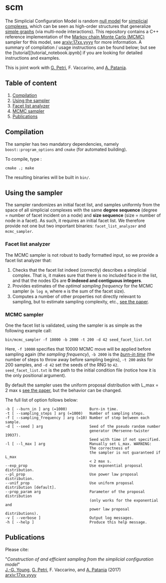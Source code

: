 # scm

The Simplicial Configuration Model is random [null model](https://en.wikipedia.org/wiki/Null_model) for [simplicial complexes](https://en.wikipedia.org/wiki/Simplicial_complex), which can be seen as high-order structures that generalize [simple graphs](http://mathworld.wolfram.com/SimpleGraph.html) (via  multi-node interactions).
This repository contains a C++ reference implementation of the [Markov chain Monte Carlo (MCMC)](https://en.wikipedia.org/wiki/Markov_chain_Monte_Carlo) sampler for this model, see [arxiv:17xx.yyyy](https://arxiv.org/abs/17xx.yyyy) for more information.
A summary of compilation / usage instructions can be found below; but see the [tutorial][tutorial_notebook.ipynb] if you are looking for detailed instructions and examples.


This is joint work with [G. Petri](https://github.com/lordgrilo), F. Vaccarino, and [A. Patania](https://github.com/alpatania).

## Table of content

1. [Compilation](#compilation)
2. [Using the sampler](#using-the-sampler)
  1. [Facet list analyzer](#facet-list-analyzer)
  2. [MCMC sampler](#mcmc-sampler)
2. [Publications](#publications)


## Compilation

The sampler has two mandatory dependencies, namely `boost::program_options` and `cmake` (for automated building).

To compile, type :

    cmake .; make

The resulting binaries will be built in `bin/`. 

## Using the sampler

The sampler randomizes an initial facet list, and samples uniformly from the space of all simplicial complexes with the same **degree sequence** (degree = number of facet incident on a node) and **size sequence** (size = number of node in a facet).
As such, it requires an initial facet list.
We therefore provide not one but two important binaries: `facet_list_analyzer` and `mcmc_sampler`.

### Facet list analyzer

The MCMC sampler is not robust to badly formatted input, so we provide a facet list analyzer that:

1. Checks that the facet list indeed (correctly) describes a simplicial complex. That is, it makes sure that there is no included face in the list, and that the nodes IDs are **0 indexed and contiguous integers**.
2. Provides estimates of the *optimal sampling frequency* for the MCMC sampler (`m log m`, where `m` is the sum of the facet size).
3. Computes a number of other properties not directly relevant to sampling, but to estimate sampling complexity, etc., [see the paper](https://arxiv.org/abs/17xx).


### MCMC sampler

One the facet list is validated, using the sampler is as simple as the following example call:

    bin/mcmc_sampler -f 10000 -b 2000 -t 200 -d 42 seed_facet_list.txt

Here, `-f 10000` specifies that 10000 MCMC move will be applied before sampling again (*the sampling frequency*), `-b 2000` is the [*burn-in time*](https://en.wikipedia.org/wiki/Gibbs_sampling#Implementation) (the number of steps to throw away before sampling begins), `-t 200` asks for 200 samples, and `-d 42` set the seeds of the RNG to `42`.
`seed_facet_list.txt` is the path to the initial condition file (notice how it is the only positional argument).

By default the sampler uses the uniform proposal distribution with L_max = 2 max s  [see the paper](https://arxiv.org/abs/17xx), but the behavior can be changed.

The full list of option follows below:

    -b [ --burn_in ] arg (=1000)          Burn-in time.
    -t [ --sampling_steps ] arg (=1000)   Number of sampling steps.
    -f [ --sampling_frequency ] arg (=10) Number of step between each sample.
    -d [ --seed ] arg                     Seed of the pseudo random number 
                                          generator (Mersenne-twister 19937). 
                                          Seed with time if not specified.
    -l [ --l_max ] arg                    Manually set L_max. WARNING:
                                          The correctness of 
                                          the sampler is not guaranteed if L_max 
                                          < 2 max s.
    --exp_prop                            Use exponential proposal distribution.
    --pl_prop                             Use power law proposal distribution.
    --unif_prop                           Use uniform proposal distribution [default].
    --prop_param arg                      Parameter of the proposal distribution 
                                          (only works for the exponential and 
                                          power law proposal distributions).
    -v [ --verbose ]                      Output log messages.
    -h [ --help ]                         Produce this help message.



## Publications

Please cite:

"*Construction of and efficient sampling from the simplicial configuration model*"<br/>
[J.-G. Young](http://jgyoung.ca), [G. Petri](https://github.com/lordgrilo), F. Vaccarino, and [A. Patania](https://github.com/alpatania) (2017)<br/>
[arxiv:17xx.yyyy](https://arxiv.org/abs/17xx.yyyy)
